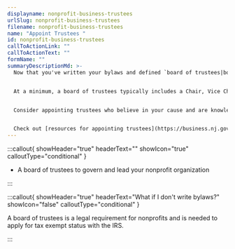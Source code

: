 ```yaml
---
displayname: nonprofit-business-trustees
urlSlug: nonprofit-business-trustees
filename: nonprofit-business-trustees
name: "Appoint Trustees "
id: nonprofit-business-trustees
callToActionLink: ""
callToActionText: ""
formName: ""
summaryDescriptionMd: >-
  Now that you've written your bylaws and defined `board of trustees|board-trustees` roles, it's time to appoint trustees to take on those roles and responsibilities. This is a critical step to ensure your organization is governed with the leadership and expertise to succeed.


  At a minimum, a board of trustees typically includes a Chair, Vice Chair, and Treasurer, but it often includes more. For example, you may want to appoint board members with expertise in law, accounting, fundraising, politics, technology, communication—as well as those who understand your mission and have experience running a nonprofit.


  Consider appointing trustees who believe in your cause and are knowledgeable about your mission. This might include existing volunteers, current or potential donors, business leaders, or politicians.


  Check out [resources for appointing trustees](https://business.nj.gov/pages/business-support#section-4).
---
```


:::callout{ showHeader="true" headerText="" showIcon="true" calloutType="conditional" }

- A board of trustees to govern and lead your nonprofit organization

:::

:::callout{ showHeader="true" headerText="What if I don't write bylaws?" showIcon="false" calloutType="conditional" }

A board of trustees is a legal requirement for nonprofits and is needed to apply for tax exempt status with the IRS.

:::
